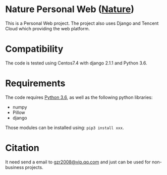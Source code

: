 # Nature Personal Web (<a href="http://ranxiaolang.cn" target="_blank">Nature</a>)
This is a  Personal Web project. The project also uses Django and Tencent Cloud which providing the web platform. 

# Compatibility
The code is tested using Centos7.4 with django 2.1.1 and Python 3.6. 

# Requirements

The code requires [Python 3.6](https://www.python.org/download/releases/3.6/), as well as the following python libraries: 

* numpy
* Pillow
* django

Those modules can be installed using: `pip3 install xxx`.

# Citation

It need send a email to gzr2008@vip.qq.com and just can be used for non-business projects.

 
